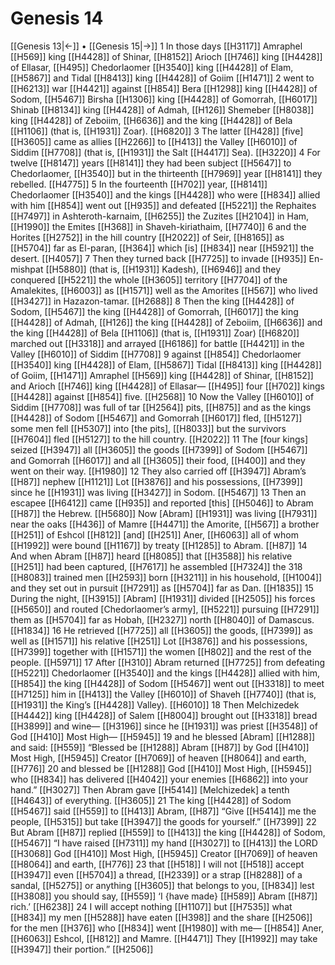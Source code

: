 # Genesis 14
[[Genesis 13|←]] • [[Genesis 15|→]]
1 In those days [[H3117]] Amraphel [[H569]] king [[H4428]] of Shinar, [[H8152]] Arioch [[H746]] king [[H4428]] of Ellasar, [[H495]] Chedorlaomer [[H3540]] king [[H4428]] of Elam, [[H5867]] and Tidal [[H8413]] king [[H4428]] of Goiim [[H1471]] 
2 went to [[H6213]] war [[H4421]] against [[H854]] Bera [[H1298]] king [[H4428]] of Sodom, [[H5467]] Birsha [[H1306]] king [[H4428]] of Gomorrah, [[H6017]] Shinab [[H8134]] king [[H4428]] of Admah, [[H126]] Shemeber [[H8038]] king [[H4428]] of Zeboiim, [[H6636]] and the king [[H4428]] of Bela [[H1106]] (that is, [[H1931]] Zoar). [[H6820]] 
3 The latter [[H428]] [five] [[H3605]] came as allies [[H2266]] to [[H413]] the Valley [[H6010]] of Siddim [[H7708]] (that is, [[H1931]] the Salt [[H4417]] Sea). [[H3220]] 
4 For twelve [[H8147]] years [[H8141]] they had been subject [[H5647]] to Chedorlaomer, [[H3540]] but in the thirteenth [[H7969]] year [[H8141]] they rebelled. [[H4775]] 
5 In the fourteenth [[H702]] year, [[H8141]] Chedorlaomer [[H3540]] and the kings [[H4428]] who were [[H834]] allied with him [[H854]] went out [[H935]] and defeated [[H5221]] the Rephaites [[H7497]] in Ashteroth-karnaim, [[H6255]] the Zuzites [[H2104]] in Ham, [[H1990]] the Emites [[H368]] in Shaveh-kiriathaim, [[H7740]] 
6 and the Horites [[H2752]] in the hill country [[H2022]] of Seir, [[H8165]] as [[H5704]] far as El-paran, [[H364]] which [is] [[H834]] near [[H5921]] the desert. [[H4057]] 
7 Then they turned back [[H7725]] to invade [[H935]] En-mishpat [[H5880]] (that is, [[H1931]] Kadesh), [[H6946]] and they conquered [[H5221]] the whole [[H3605]] territory [[H7704]] of the Amalekites, [[H6003]] as [[H1571]] well as the Amorites [[H567]] who lived [[H3427]] in Hazazon-tamar. [[H2688]] 
8 Then the king [[H4428]] of Sodom, [[H5467]] the king [[H4428]] of Gomorrah, [[H6017]] the king [[H4428]] of Admah, [[H126]] the king [[H4428]] of Zeboiim, [[H6636]] and the king [[H4428]] of Bela [[H1106]] (that is, [[H1931]] Zoar) [[H6820]] marched out [[H3318]] and arrayed [[H6186]] for battle [[H4421]] in the Valley [[H6010]] of Siddim [[H7708]] 
9 against [[H854]] Chedorlaomer [[H3540]] king [[H4428]] of Elam, [[H5867]] Tidal [[H8413]] king [[H4428]] of Goiim, [[H1471]] Amraphel [[H569]] king [[H4428]] of Shinar, [[H8152]] and Arioch [[H746]] king [[H4428]] of Ellasar— [[H495]] four [[H702]] kings [[H4428]] against [[H854]] five. [[H2568]] 
10 Now the Valley [[H6010]] of Siddim [[H7708]] was full of tar [[H2564]] pits, [[H875]] and as the kings [[H4428]] of Sodom [[H5467]] and Gomorrah [[H6017]] fled, [[H5127]] some men fell [[H5307]] into [the pits], [[H8033]] but the survivors [[H7604]] fled [[H5127]] to the hill country. [[H2022]] 
11 The [four kings] seized [[H3947]] all [[H3605]] the goods [[H7399]] of Sodom [[H5467]] and Gomorrah [[H6017]] and all [[H3605]] their food, [[H400]] and they went on their way. [[H1980]] 
12 They also carried off [[H3947]] Abram’s [[H87]] nephew [[H1121]] Lot [[H3876]] and his possessions, [[H7399]] since he [[H1931]] was living [[H3427]] in Sodom. [[H5467]] 
13 Then an escapee [[H6412]] came [[H935]] and reported [this] [[H5046]] to Abram [[H87]] the Hebrew. [[H5680]] Now [Abram] [[H1931]] was living [[H7931]] near the oaks [[H436]] of Mamre [[H4471]] the Amorite, [[H567]] a brother [[H251]] of Eshcol [[H812]] [and] [[H251]] Aner, [[H6063]] all of whom [[H1992]] were bound [[H1167]] by treaty [[H1285]] to Abram. [[H87]] 
14 And when Abram [[H87]] heard [[H8085]] that [[H3588]] his relative [[H251]] had been captured, [[H7617]] he assembled [[H7324]] the 318 [[H8083]] trained men [[H2593]] born [[H3211]] in his household, [[H1004]] and they set out in pursuit [[H7291]] as [[H5704]] far as Dan. [[H1835]] 
15 During the night, [[H3915]] [Abram] [[H1931]] divided [[H2505]] his forces [[H5650]] and routed [Chedorlaomer’s army], [[H5221]] pursuing [[H7291]] them as [[H5704]] far as Hobah, [[H2327]] north [[H8040]] of Damascus. [[H1834]] 
16 He retrieved [[H7725]] all [[H3605]] the goods, [[H7399]] as well as [[H1571]] his relative [[H251]] Lot [[H3876]] and his possessions, [[H7399]] together with [[H1571]] the women [[H802]] and the rest of the people. [[H5971]] 
17 After [[H310]] Abram returned [[H7725]] from defeating [[H5221]] Chedorlaomer [[H3540]] and the kings [[H4428]] allied with him, [[H854]] the king [[H4428]] of Sodom [[H5467]] went out [[H3318]] to meet [[H7125]] him in [[H413]] the Valley [[H6010]] of Shaveh [[H7740]] (that is, [[H1931]] the King’s [[H4428]] Valley). [[H6010]] 
18 Then Melchizedek [[H4442]] king [[H4428]] of Salem [[H8004]] brought out [[H3318]] bread [[H3899]] and wine— [[H3196]] since he [[H1931]] was priest [[H3548]] of God [[H410]] Most High— [[H5945]] 
19 and he blessed [Abram] [[H1288]] and said: [[H559]] “Blessed be [[H1288]] Abram [[H87]] by God [[H410]] Most High, [[H5945]] Creator [[H7069]] of heaven [[H8064]] and earth, [[H776]] 
20 and blessed be [[H1288]] God [[H410]] Most High, [[H5945]] who [[H834]] has delivered [[H4042]] your enemies [[H6862]] into your hand.” [[H3027]] Then Abram gave [[H5414]] [Melchizedek] a tenth [[H4643]] of everything. [[H3605]] 
21 The king [[H4428]] of Sodom [[H5467]] said [[H559]] to [[H413]] Abram, [[H87]] “Give [[H5414]] me the people, [[H5315]] but take [[H3947]] the goods for yourself.” [[H7399]] 
22 But Abram [[H87]] replied [[H559]] to [[H413]] the king [[H4428]] of Sodom, [[H5467]] “I have raised [[H7311]] my hand [[H3027]] to [[H413]] the LORD [[H3068]] God [[H410]] Most High, [[H5945]] Creator [[H7069]] of heaven [[H8064]] and earth, [[H776]] 
23 that [[H518]] I will not [[H518]] accept [[H3947]] even [[H5704]] a thread, [[H2339]] or a strap [[H8288]] of a sandal, [[H5275]] or anything [[H3605]] that belongs to you, [[H834]] lest [[H3808]] you should say, [[H559]] ‘I {have made} [[H589]] Abram [[H87]] rich.’ [[H6238]] 
24 I will accept nothing [[H1107]] but [[H7535]] what [[H834]] my men [[H5288]] have eaten [[H398]] and the share [[H2506]] for the men [[H376]] who [[H834]] went [[H1980]] with me— [[H854]] Aner, [[H6063]] Eshcol, [[H812]] and Mamre. [[H4471]] They [[H1992]] may take [[H3947]] their portion.” [[H2506]] 
